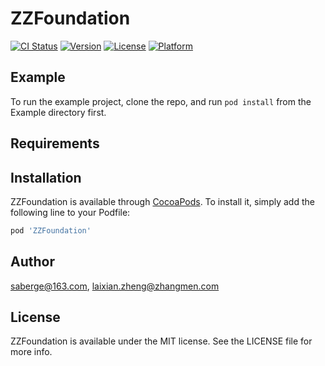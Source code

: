 # ZZFoundation

[![CI Status](https://img.shields.io/travis/saberge@163.com/ZZFoundation.svg?style=flat)](https://travis-ci.org/saberge@163.com/ZZFoundation)
[![Version](https://img.shields.io/cocoapods/v/ZZFoundation.svg?style=flat)](https://cocoapods.org/pods/ZZFoundation)
[![License](https://img.shields.io/cocoapods/l/ZZFoundation.svg?style=flat)](https://cocoapods.org/pods/ZZFoundation)
[![Platform](https://img.shields.io/cocoapods/p/ZZFoundation.svg?style=flat)](https://cocoapods.org/pods/ZZFoundation)

## Example

To run the example project, clone the repo, and run `pod install` from the Example directory first.

## Requirements

## Installation

ZZFoundation is available through [CocoaPods](https://cocoapods.org). To install
it, simply add the following line to your Podfile:

```ruby
pod 'ZZFoundation'
```

## Author

saberge@163.com, laixian.zheng@zhangmen.com

## License

ZZFoundation is available under the MIT license. See the LICENSE file for more info.
